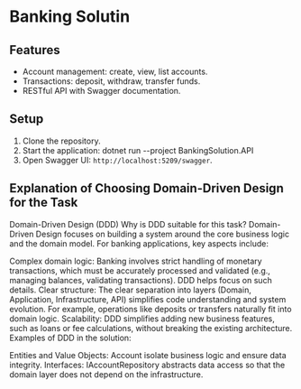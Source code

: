 # Banking Solutin

## Features
- Account management: create, view, list accounts.
- Transactions: deposit, withdraw, transfer funds.
- RESTful API with Swagger documentation.

## Setup
1. Clone the repository.
2. Start the application:
dotnet run --project BankingSolution.API
3. Open Swagger UI: `http://localhost:5209/swagger`.

## Explanation of Choosing Domain-Driven Design for the Task
Domain-Driven Design (DDD)
Why is DDD suitable for this task?
Domain-Driven Design focuses on building a system around the core business logic and the domain model. For banking applications, key aspects include:

Complex domain logic: Banking involves strict handling of monetary transactions, which must be accurately processed and validated (e.g., managing balances, validating transactions). DDD helps focus on such details.
Clear structure: The clear separation into layers (Domain, Application, Infrastructure, API) simplifies code understanding and system evolution. For example, operations like deposits or transfers naturally fit into domain logic.
Scalability: DDD simplifies adding new business features, such as loans or fee calculations, without breaking the existing architecture.
Examples of DDD in the solution:

Entities and Value Objects: Account isolate business logic and ensure data integrity.
Interfaces: IAccountRepository abstracts data access so that the domain layer does not depend on the infrastructure.
